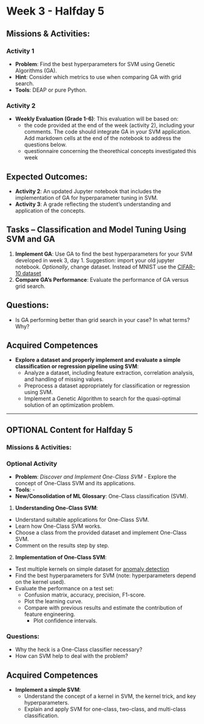 # Week 3 - Halfday 5

## Missions & Activities:

### Activity 1
- **Problem**: Find the best hyperparameters for SVM using Genetic Algorithms (GA).
- **Hint**: Consider which metrics to use when comparing GA with grid search.
- **Tools**: DEAP or pure Python.

### Activity 2
- **Weekly Evaluation (Grade 1-6)**: This evaluation will be based on:
  - the code provided at the end of the week (activity 2), including your comments. The code should integrate GA in your SVM application. Add markdown cells at the end of the notebook to address the questions below.
  - questionnaire concerning the theorethical concepts investigated this week

## Expected Outcomes:
- **Activity 2**: An updated Jupyter notebook that includes the implementation of GA for hyperparameter tuning in SVM.
- **Activity 3**: A grade reflecting the student’s understanding and application of the concepts.

## Tasks – Classification and Model Tuning Using SVM and GA

1. **Implement GA**: Use GA to find the best hyperparameters for your SVM developed in week 3, day 1. Suggestion: import your old jupyter notebook. *Optionally*, change dataset. Instead of MNIST use the [CIFAR-10 dataset](https://www.cs.toronto.edu/~kriz/cifar.html) 
2. **Compare GA’s Performance**: Evaluate the performance of GA versus grid search.

## Questions:
- Is GA performing better than grid search in your case? In what terms? Why?

## Acquired Competences
- **Explore a dataset and properly implement and evaluate a simple classification or regression pipeline using SVM**:
  - Analyze a dataset, including feature extraction, correlation analysis, and handling of missing values.
  - Preprocess a dataset appropriately for classification or regression using SVM.
  - Implement a Genetic Algorithm to search for the quasi-optimal solution of an optimization problem.

---

## OPTIONAL Content for Halfday 5

### Missions & Activities:
### Optional Activity
- **Problem**: *Discover and Implement One-Class SVM* - Explore the concept of One-Class SVM and its applications.
- **Tools**: -
- **New/Consolidation of ML Glossary**: One-Class classification (SVM).


1. **Understanding One-Class SVM**:
- Understand suitable applications for One-Class SVM.
- Learn how One-Class SVM works.
- Choose a class from the provided dataset and implement One-Class SVM.
- Comment on the results step by step.

2. **Implementation of One-Class SVM**:
- Test multiple kernels on simple dataset for [anomaly detection](https://scikit-learn.org/stable/auto_examples/applications/plot_outlier_detection_wine.html#sphx-glr-auto-examples-applications-plot-outlier-detection-wine-py)
- Find the best hyperparameters for SVM (note: hyperparameters depend on the kernel used).
- Evaluate the performance on a test set:
  - Confusion matrix, accuracy, precision, F1-score.
  - Plot the learning curve.
  - Compare with previous results and estimate the contribution of feature engineering.
    - Plot confidence intervals.

### Questions:
- Why the heck is a One-Class classifier necessary?
- How can SVM help to deal with the problem?

## Acquired Competences
- **Implement a simple SVM**:
  - Understand the concept of a kernel in SVM, the kernel trick, and key hyperparameters.
  - Explain and apply SVM for one-class, two-class, and multi-class classification.



